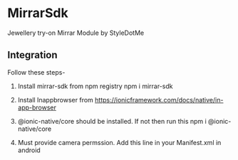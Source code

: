 # MirrarSdk

Jewellery try-on Mirrar Module by StyleDotMe

## Integration

Follow these steps-
1. Install mirrar-sdk from npm registry 
npm i mirrar-sdk

2. Install Inappbrowser from https://ionicframework.com/docs/native/in-app-browser

3. @ionic-native/core should be installed. If not then run this 
npm i @ionic-native/core

4. Must provide camera permssion. Add this line in your Manifest.xml in android
   <uses-permission android:name="android.permission.CAMERA" />
